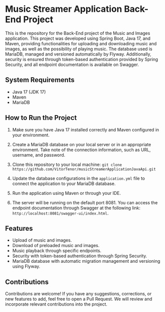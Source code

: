 # Music Streamer Application Back-End Project

This is the repository for the Back-End project of the Music and Images application. This project was developed using Spring Boot, Java 17, and Maven, providing functionalities for uploading and downloading music and images, as well as the possibility of playing music. The database used is MariaDB, managed and versioned automatically by Flyway. Additionally, security is ensured through token-based authentication provided by Spring Security, and all endpoint documentation is available on Swagger.

## System Requirements

- Java 17 (JDK 17)
- Maven
- MariaDB

## How to Run the Project

1. Make sure you have Java 17 installed correctly and Maven configured in your environment.

2. Create a MariaDB database on your local server or in an appropriate environment. Take note of the connection information, such as URL, username, and password.

3. Clone this repository to your local machine:
   `git clone https://github.com/VitorTenor/musicStreamerApplicationJavaApi.git`


4. Update the database configurations in the `application.yml` file to connect the application to your MariaDB database.

5. Run the application using Maven or through your IDE.

6. The server will be running on the default port 8081. You can access the endpoint documentation through Swagger at the following link: 
`http://localhost:8081/swagger-ui/index.html`.

## Features

- Upload of music and images.
- Download of preloaded music and images.
- Music playback through specific endpoints.
- Security with token-based authentication through Spring Security.
- MariaDB database with automatic migration management and versioning using Flyway.

## Contributions

Contributions are welcome! If you have any suggestions, corrections, or new features to add, feel free to open a Pull Request. We will review and incorporate relevant contributions into the project.


